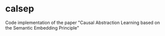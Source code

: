 # calsep
Code implementation of the paper "Causal Abstraction Learning based on the Semantic Embedding Principle"
